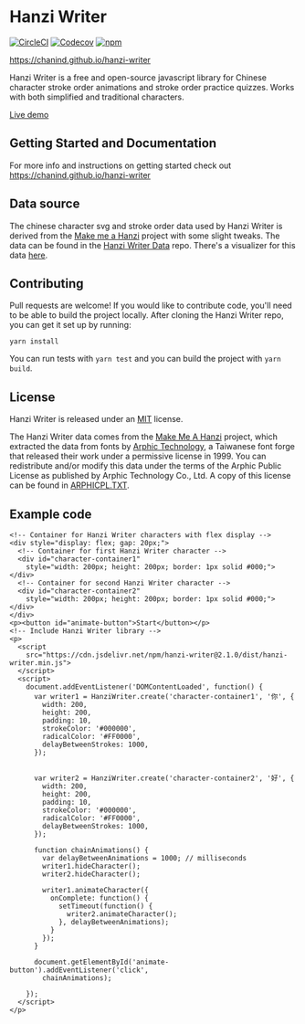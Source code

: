 
Hanzi Writer
=====================

[![CircleCI](https://img.shields.io/circleci/project/github/chanind/hanzi-writer/master.svg)](https://circleci.com/gh/chanind/hanzi-writer/tree/master)
[![Codecov](https://img.shields.io/codecov/c/github/chanind/hanzi-writer/master.svg)](https://codecov.io/gh/chanind/hanzi-writer)
[![npm](https://img.shields.io/npm/v/hanzi-writer.svg)](https://www.npmjs.com/package/hanzi-writer)

https://chanind.github.io/hanzi-writer

Hanzi Writer is a free and open-source javascript library for Chinese character stroke order animations and stroke order practice quizzes. Works with both simplified and traditional characters.

[Live demo](https://chanind.github.io/hanzi-writer/demo.html)

## Getting Started and Documentation

For more info and instructions on getting started check out https://chanind.github.io/hanzi-writer

## Data source

The chinese character svg and stroke order data used by Hanzi Writer is derived from the [Make me a Hanzi](https://github.com/skishore/makemeahanzi) project with some slight tweaks. The data can be found in the [Hanzi Writer Data](https://github.com/chanind/hanzi-writer-data) repo. There's a visualizer for this data [here](https://chanind.github.io/hanzi-writer-data).

## Contributing

Pull requests are welcome! If you would like to contribute code, you'll need to be able to build the project locally. After cloning the Hanzi Writer repo, you can get it set up by running:

```
yarn install
```

You can run tests with `yarn test` and you can build the project with `yarn build`.

## License

Hanzi Writer is released under an [MIT](https://raw.githubusercontent.com/chanind/hanzi-writer/master/LICENSE) license.

The Hanzi Writer data comes from the [Make Me A Hanzi](https://github.com/skishore/makemeahanzi) project, which extracted the data from fonts by [Arphic Technology](http://www.arphic.com/), a Taiwanese font forge that released their work under a permissive license in 1999. You can redistribute and/or modify this data under the terms of the Arphic Public License as published by Arphic Technology Co., Ltd. A copy of this license can be found in [ARPHICPL.TXT](https://raw.githubusercontent.com/chanind/hanzi-writer-data/master/ARPHICPL.TXT).

## Example code 

```
<!-- Container for Hanzi Writer characters with flex display -->
<div style="display: flex; gap: 20px;">
  <!-- Container for first Hanzi Writer character -->
  <div id="character-container1"
    style="width: 200px; height: 200px; border: 1px solid #000;"></div>
  <!-- Container for second Hanzi Writer character -->
  <div id="character-container2"
    style="width: 200px; height: 200px; border: 1px solid #000;"></div>
</div>
<p><button id="animate-button">Start</button></p>
<!-- Include Hanzi Writer library -->
<p>
  <script
    src="https://cdn.jsdelivr.net/npm/hanzi-writer@2.1.0/dist/hanzi-writer.min.js">
  </script>
  <script>
    document.addEventListener('DOMContentLoaded', function() {
      var writer1 = HanziWriter.create('character-container1', '你', {
        width: 200,
        height: 200,
        padding: 10,
        strokeColor: '#000000',
        radicalColor: '#FF0000',
        delayBetweenStrokes: 1000,
      });


      var writer2 = HanziWriter.create('character-container2', '好', {
        width: 200,
        height: 200,
        padding: 10,
        strokeColor: '#000000',
        radicalColor: '#FF0000',
        delayBetweenStrokes: 1000,
      });

      function chainAnimations() {
        var delayBetweenAnimations = 1000; // milliseconds
        writer1.hideCharacter();
        writer2.hideCharacter();

        writer1.animateCharacter({
          onComplete: function() {
            setTimeout(function() {
              writer2.animateCharacter();
            }, delayBetweenAnimations);
          }
        });
      }

      document.getElementById('animate-button').addEventListener('click',
        chainAnimations);

    });
  </script>
</p>
```

